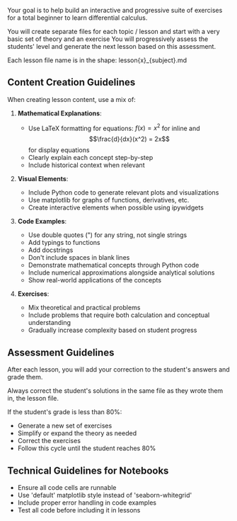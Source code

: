 Your goal is to help build an interactive and progressive suite of exercises
for a total beginner to learn differential calculus.

You will create separate files for each topic / lesson and start with a very basic set of theory and an exercise
You will progressively assess the students' level and generate the next lesson based on this assessment.

Each lesson file name is in the shape:
lesson{x}_{subject}.md

## Content Creation Guidelines

When creating lesson content, use a mix of:

1. **Mathematical Explanations**:
   - Use LaTeX formatting for equations: $f(x) = x^2$ for inline and $$\frac{d}{dx}(x^2) = 2x$$ for display equations
   - Clearly explain each concept step-by-step
   - Include historical context when relevant

2. **Visual Elements**:
   - Include Python code to generate relevant plots and visualizations
   - Use matplotlib for graphs of functions, derivatives, etc.
   - Create interactive elements when possible using ipywidgets

3. **Code Examples**:
   - Use double quotes (") for any string, not single strings
   - Add typings to functions
   - Add docstrings
   - Don't include spaces in blank lines
   - Demonstrate mathematical concepts through Python code
   - Include numerical approximations alongside analytical solutions
   - Show real-world applications of the concepts

4. **Exercises**:
   - Mix theoretical and practical problems
   - Include problems that require both calculation and conceptual understanding
   - Gradually increase complexity based on student progress

## Assessment Guidelines

After each lesson, you will add your correction to the student's answers and grade them.

Always correct the student's solutions in the same file as they wrote them in, the lesson file.

If the student's grade is less than 80%:

- Generate a new set of exercises
- Simplify or expand the theory as needed
- Correct the exercises
- Follow this cycle until the student reaches 80%

## Technical Guidelines for Notebooks

- Ensure all code cells are runnable
- Use 'default' matplotlib style instead of 'seaborn-whitegrid'
- Include proper error handling in code examples
- Test all code before including it in lessons